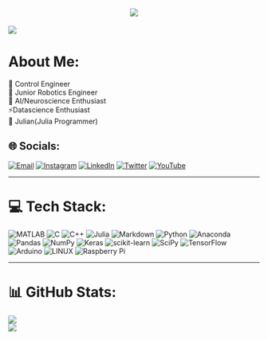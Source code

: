 <h1 align="center">
  <a href="https://git.io/typing-svg">
    <img src="https://readme-typing-svg.herokuapp.com/?lines=▶▶+Hello!+👋+I'm+Baanan!◀&center=true&size=25">
  </a>
</h1>



[![](https://visitcount.itsvg.in/api?id=BanaanKiamanesh&icon=0&color=0)](https://visitcount.itsvg.in)

# **About Me:**
🚀 Control Engineer<br>🤖 Junior Robotics Engineer <br>🧠 AI/Neuroscience Enthusiast <br>⚡Datascience Enthusiast <br>🔭 Julian(Julia Programmer)<br>


## 🌐 Socials:
[![Email](https://img.shields.io/badge/Email-kiamaneshbanaan%40gmail.com-blue)](mailto:kiamaneshbanaan@gmail.com) [![Instagram](https://img.shields.io/badge/Instagram-%23E4405F.svg?logo=Instagram&logoColor=white)](https://instagram.com/banaankiamanesh) [![LinkedIn](https://img.shields.io/badge/LinkedIn-%230077B5.svg?logo=linkedin&logoColor=white)](https://linkedin.com/in/banaankiamanesh) [![Twitter](https://img.shields.io/badge/Twitter-%231DA1F2.svg?logo=Twitter&logoColor=white)](https://twitter.com/kiamaban) [![YouTube](https://img.shields.io/badge/YouTube-%23FF0000.svg?logo=YouTube&logoColor=white)](https://youtube.com/@banaankiamanesh) 

---

# 💻 Tech Stack:

![MATLAB](https://img.shields.io/badge/MATLAB-0076A8?style=for-the-badge&logo=mathworks&logoColor=white) ![C](https://img.shields.io/badge/c-%2300599C.svg?style=for-the-badge&logo=c&logoColor=white) ![C++](https://img.shields.io/badge/c++-%2300599C.svg?style=for-the-badge&logo=c%2B%2B&logoColor=white) ![Julia](https://img.shields.io/badge/-Julia-9558B2?style=for-the-badge&logo=julia&logoColor=white) ![Markdown](https://img.shields.io/badge/markdown-%23000000.svg?style=for-the-badge&logo=markdown&logoColor=white) ![Python](https://img.shields.io/badge/python-3670A0?style=for-the-badge&logo=python&logoColor=ffdd54) ![Anaconda](https://img.shields.io/badge/Anaconda-%2344A833.svg?style=for-the-badge&logo=anaconda&logoColor=white) ![Pandas](https://img.shields.io/badge/pandas-%23150458.svg?style=for-the-badge&logo=pandas&logoColor=white) ![NumPy](https://img.shields.io/badge/numpy-%23013243.svg?style=for-the-badge&logo=numpy&logoColor=white) ![Keras](https://img.shields.io/badge/Keras-%23D00000.svg?style=for-the-badge&logo=Keras&logoColor=white) ![scikit-learn](https://img.shields.io/badge/scikit--learn-%23F7931E.svg?style=for-the-badge&logo=scikit-learn&logoColor=white) ![SciPy](https://img.shields.io/badge/SciPy-%230C55A5.svg?style=for-the-badge&logo=scipy&logoColor=%white) ![TensorFlow](https://img.shields.io/badge/TensorFlow-%23FF6F00.svg?style=for-the-badge&logo=TensorFlow&logoColor=white) ![Arduino](https://img.shields.io/badge/-Arduino-00979D?style=for-the-badge&logo=Arduino&logoColor=white) ![LINUX](https://img.shields.io/badge/Linux-FCC624?style=for-the-badge&logo=linux&logoColor=black) ![Raspberry Pi](https://img.shields.io/badge/-RaspberryPi-C51A4A?style=for-the-badge&logo=Raspberry-Pi)

---

# 📊 GitHub Stats:

![](https://github-readme-streak-stats.herokuapp.com/?user=BanaanKiamanesh&theme=dark&hide_border=false)<br/>
![](https://github-readme-stats.vercel.app/api/top-langs/?username=BanaanKiamanesh&theme=dark&hide_border=false&include_all_commits=true&count_private=true&layout=compact)
